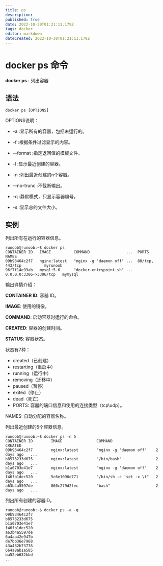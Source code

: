 ```yaml
---
title: ps
description: 
published: true
date: 2022-10-30T01:21:11.179Z
tags: docker
editor: markdown
dateCreated: 2022-10-30T01:21:11.179Z
---
```


# docker ps 命令

**docker ps** : 列出容器

## 语法

```
docker ps [OPTIONS]
```

OPTIONS说明：

- -a :显示所有的容器，包括未运行的。

- -f :根据条件过滤显示的内容。

- --format :指定返回值的模板文件。

- -l :显示最近创建的容器。

- -n :列出最近创建的n个容器。

- --no-trunc :不截断输出。

- -q :静默模式，只显示容器编号。

- -s :显示总的文件大小。

## 实例
列出所有在运行的容器信息。

```
runoob@runoob:~$ docker ps
CONTAINER ID   IMAGE          COMMAND                ...  PORTS                    NAMES
09b93464c2f7   nginx:latest   "nginx -g 'daemon off" ...  80/tcp, 443/tcp          myrunoob
96f7f14e99ab   mysql:5.6      "docker-entrypoint.sh" ...  0.0.0.0:3306->3306/tcp   mymysql

```
输出详情介绍：

**CONTAINER ID**: 容器 ID。

**IMAGE**: 使用的镜像。

**COMMAND**: 启动容器时运行的命令。

**CREATED**: 容器的创建时间。

**STATUS**: 容器状态。

状态有7种：

- created（已创建）
- restarting（重启中）
- running（运行中）
- removing（迁移中）
- paused（暂停）
- exited（停止）
- dead（死亡）
- PORTS: 容器的端口信息和使用的连接类型（tcp\udp）。

NAMES: 自动分配的容器名称。

列出最近创建的5个容器信息。

```
runoob@runoob:~$ docker ps -n 5
CONTAINER ID        IMAGE               COMMAND                   CREATED           
09b93464c2f7        nginx:latest        "nginx -g 'daemon off"    2 days ago   ...     
b8573233d675        nginx:latest        "/bin/bash"               2 days ago   ...     
b1a0703e41e7        nginx:latest        "nginx -g 'daemon off"    2 days ago   ...    
f46fb1dec520        5c6e1090e771        "/bin/sh -c 'set -x \t"   2 days ago   ...   
a63b4a5597de        860c279d2fec        "bash"                    2 days ago   ...

```

列出所有创建的容器ID。

```
runoob@runoob:~$ docker ps -a -q
09b93464c2f7
b8573233d675
b1a0703e41e7
f46fb1dec520
a63b4a5597de
6a4aa42e947b
de7bb36e7968
43a432b73776
664a8ab1a585
ba52eb632bbd
...
```